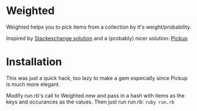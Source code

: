 # Weighted

Weighted helps you to pick items from a collection by it's weight/probability.

Inspired by [Stackexchange solution](http://programmers.stackexchange.com/a/150618) and a (probably) nicer solution: [Pickup](https://github.com/fl00r/pickup)

# Installation

This was just a quick hack, too lazy to make a gem especially since Pickup is much more elegant.

Modify run.rb's call to Weighted.new and pass in a hash with items as the keys and occurances as the values.
Then just run run.rb:
`ruby run.rb`
